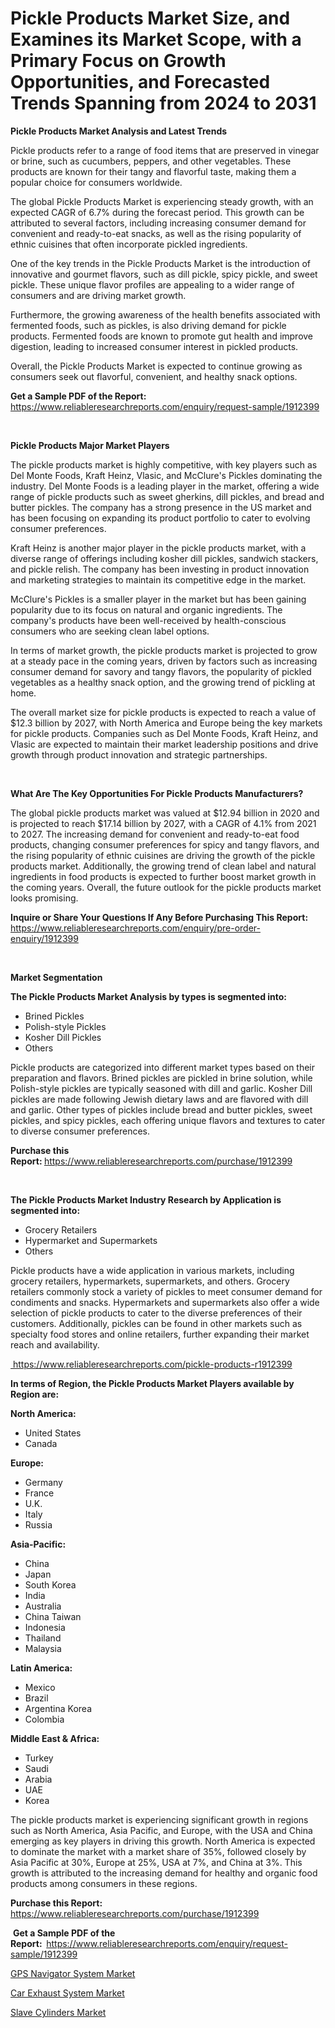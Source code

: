 <p><h1>Pickle Products Market Size, and Examines its Market Scope, with a Primary Focus on Growth Opportunities, and Forecasted Trends Spanning from 2024 to 2031</h1></p><p><strong>Pickle Products Market Analysis and Latest Trends</strong></p>
<p><p>Pickle products refer to a range of food items that are preserved in vinegar or brine, such as cucumbers, peppers, and other vegetables. These products are known for their tangy and flavorful taste, making them a popular choice for consumers worldwide.</p><p>The global Pickle Products Market is experiencing steady growth, with an expected CAGR of 6.7% during the forecast period. This growth can be attributed to several factors, including increasing consumer demand for convenient and ready-to-eat snacks, as well as the rising popularity of ethnic cuisines that often incorporate pickled ingredients.</p><p>One of the key trends in the Pickle Products Market is the introduction of innovative and gourmet flavors, such as dill pickle, spicy pickle, and sweet pickle. These unique flavor profiles are appealing to a wider range of consumers and are driving market growth.</p><p>Furthermore, the growing awareness of the health benefits associated with fermented foods, such as pickles, is also driving demand for pickle products. Fermented foods are known to promote gut health and improve digestion, leading to increased consumer interest in pickled products.</p><p>Overall, the Pickle Products Market is expected to continue growing as consumers seek out flavorful, convenient, and healthy snack options.</p></p>
<p><strong>Get a Sample PDF of the Report:&nbsp;</strong> <a href="https://www.reliableresearchreports.com/enquiry/request-sample/1912399">https://www.reliableresearchreports.com/enquiry/request-sample/1912399</a></p>
<p>&nbsp;</p>
<p><strong>Pickle Products Major Market Players</strong></p>
<p><p>The pickle products market is highly competitive, with key players such as Del Monte Foods, Kraft Heinz, Vlasic, and McClure's Pickles dominating the industry. Del Monte Foods is a leading player in the market, offering a wide range of pickle products such as sweet gherkins, dill pickles, and bread and butter pickles. The company has a strong presence in the US market and has been focusing on expanding its product portfolio to cater to evolving consumer preferences.</p><p>Kraft Heinz is another major player in the pickle products market, with a diverse range of offerings including kosher dill pickles, sandwich stackers, and pickle relish. The company has been investing in product innovation and marketing strategies to maintain its competitive edge in the market.</p><p>McClure's Pickles is a smaller player in the market but has been gaining popularity due to its focus on natural and organic ingredients. The company's products have been well-received by health-conscious consumers who are seeking clean label options.</p><p>In terms of market growth, the pickle products market is projected to grow at a steady pace in the coming years, driven by factors such as increasing consumer demand for savory and tangy flavors, the popularity of pickled vegetables as a healthy snack option, and the growing trend of pickling at home.</p><p>The overall market size for pickle products is expected to reach a value of $12.3 billion by 2027, with North America and Europe being the key markets for pickle products. Companies such as Del Monte Foods, Kraft Heinz, and Vlasic are expected to maintain their market leadership positions and drive growth through product innovation and strategic partnerships.</p></p>
<p>&nbsp;</p>
<p><strong>What Are The Key Opportunities For Pickle Products Manufacturers?</strong></p>
<p><p>The global pickle products market was valued at $12.94 billion in 2020 and is projected to reach $17.14 billion by 2027, with a CAGR of 4.1% from 2021 to 2027. The increasing demand for convenient and ready-to-eat food products, changing consumer preferences for spicy and tangy flavors, and the rising popularity of ethnic cuisines are driving the growth of the pickle products market. Additionally, the growing trend of clean label and natural ingredients in food products is expected to further boost market growth in the coming years. Overall, the future outlook for the pickle products market looks promising.</p></p>
<p><strong>Inquire or Share Your Questions If Any Before Purchasing This Report:</strong> <a href="https://www.reliableresearchreports.com/enquiry/pre-order-enquiry/1912399">https://www.reliableresearchreports.com/enquiry/pre-order-enquiry/1912399</a></p>
<p>&nbsp;</p>
<p><strong>Market Segmentation</strong></p>
<p><strong>The Pickle Products Market Analysis by types is segmented into:</strong></p>
<p><ul><li>Brined Pickles</li><li>Polish-style Pickles</li><li>Kosher Dill Pickles</li><li>Others</li></ul></p>
<p><p>Pickle products are categorized into different market types based on their preparation and flavors. Brined pickles are pickled in brine solution, while Polish-style pickles are typically seasoned with dill and garlic. Kosher Dill pickles are made following Jewish dietary laws and are flavored with dill and garlic. Other types of pickles include bread and butter pickles, sweet pickles, and spicy pickles, each offering unique flavors and textures to cater to diverse consumer preferences.</p></p>
<p><strong>Purchase this Report:&nbsp;</strong><a href="https://www.reliableresearchreports.com/purchase/1912399">https://www.reliableresearchreports.com/purchase/1912399</a></p>
<p>&nbsp;</p>
<p><strong>The Pickle Products Market Industry Research by Application is segmented into:</strong></p>
<p><ul><li>Grocery Retailers</li><li>Hypermarket and Supermarkets</li><li>Others</li></ul></p>
<p><p>Pickle products have a wide application in various markets, including grocery retailers, hypermarkets, supermarkets, and others. Grocery retailers commonly stock a variety of pickles to meet consumer demand for condiments and snacks. Hypermarkets and supermarkets also offer a wide selection of pickle products to cater to the diverse preferences of their customers. Additionally, pickles can be found in other markets such as specialty food stores and online retailers, further expanding their market reach and availability.</p></p>
<p><a href="https://www.reliableresearchreports.com/pickle-products-r1912399">&nbsp;https://www.reliableresearchreports.com/pickle-products-r1912399</a></p>
<p><strong>In terms of Region, the Pickle Products Market Players available by Region are:</strong></p>
<p>
    <p> <strong> North America: </strong>
        <ul>
            <li>United States</li>
            <li>Canada</li>
        </ul>
        </p> 
    <p> <strong> Europe: </strong>
        <ul>
            <li>Germany</li>
            <li>France</li>
            <li>U.K.</li>
            <li>Italy</li>
            <li>Russia</li>
        </ul>
        </p> 
    <p> <strong> Asia-Pacific: </strong>
        <ul>
            <li>China</li>
            <li>Japan</li>
            <li>South Korea</li>
            <li>India</li>
            <li>Australia</li>
            <li>China Taiwan</li>
            <li>Indonesia</li>
            <li>Thailand</li>
            <li>Malaysia</li>
        </ul>
        </p> 
    <p> <strong> Latin America: </strong>
        <ul>
            <li>Mexico</li>
            <li>Brazil</li>
            <li>Argentina Korea</li>
            <li>Colombia</li>
        </ul>
        </p> 
    <p> <strong> Middle East & Africa: </strong>
        <ul>
            <li>Turkey</li>
            <li>Saudi</li>
            <li>Arabia</li>
            <li>UAE</li>
            <li>Korea</li>
        </ul>
    </p>
    </p>
<p><p>The pickle products market is experiencing significant growth in regions such as North America, Asia Pacific, and Europe, with the USA and China emerging as key players in driving this growth. North America is expected to dominate the market with a market share of 35%, followed closely by Asia Pacific at 30%, Europe at 25%, USA at 7%, and China at 3%. This growth is attributed to the increasing demand for healthy and organic food products among consumers in these regions.</p></p>
<p><strong>Purchase this Report: </strong><a href="https://www.reliableresearchreports.com/purchase/1912399">https://www.reliableresearchreports.com/purchase/1912399</a></p>
<p>&nbsp;<strong>Get a Sample PDF of the Report:&nbsp;&nbsp;</strong><a href="https://www.reliableresearchreports.com/enquiry/request-sample/1912399">https://www.reliableresearchreports.com/enquiry/request-sample/1912399</a></p>
<p><strong></strong></p>
<p><p><a href="https://www.linkedin.com/pulse/gps-navigator-system-market-research-report-provides-critical-insights-myljc?trackingId=Lvkp9zdrm6AIiYGSyts3Zg%3D%3D">GPS Navigator System Market</a></p><p><a href="https://www.linkedin.com/pulse/car-exhaust-system-market-research-report-key-successful-business-ore2c?trackingId=gXwJSC9wOpLb54VocABx4Q%3D%3D">Car Exhaust System Market</a></p><p><a href="https://www.linkedin.com/pulse/slave-cylinders-market-research-report-provides-thorough-industry-vvshe?trackingId=kmsODwQ%2FRcqONPr96uK4tw%3D%3D">Slave Cylinders Market</a></p></p>